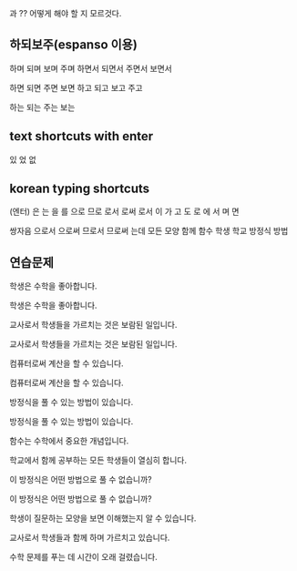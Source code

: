과 ?? 어떻게 해야 할 지 모르것다.






## 하되보주(espanso 이용)

하며 되며 보며 주며 하면서 되면서 주면서 보면서 

하면 되면 주면 보면 하고 되고 보고 주고

하는 되는 주는 보는 

## text shortcuts with enter

있 었 없


## korean typing shortcuts

 
(엔터) 은 는 을 를 으로 므로 로서 로써 로서 이 가 고 도 로 에 서 며 면 


쌍자음
으로서 으로써 므로서 므로써 는데 모든 모양 함께 함수 학생 학교 방정식 방법



## 연습문제

학생은 수학을 좋아합니다. 


학생은 수학을 좋아합니다. 

교사로서 학생들을 가르치는 것은 보람된 일입니다. 

교사로서 학생들을 가르치는 것은 보람된 일입니다. 

컴퓨터로써 계산을 할 수 있습니다. 

컴퓨터로써 계산을 할 수 있습니다. 

방정식을 풀 수 있는 방법이 있습니다. 

방정식을 풀 수 있는 방법이 있습니다.

함수는 수학에서 중요한 개념입니다. 

학교에서 함께 공부하는 모든 학생들이 열심히 합니다. 

이 방정식은 어떤 방법으로 풀 수 없습니까? 

이 방정식은 어떤 방법으로 풀 수 없습니까? 

학생이 질문하는 모양을 보면 이해했는지 알  수 있습니다.

교사로서 학생들과 함께 하며 가르치고 있습니다. 

수학 문제를 푸는 데 시간이 오래 걸렸습니다. 
